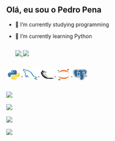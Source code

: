 
## Olá, eu sou o Pedro Pena

- 🔭 I’m currently studying programming
- 🌱 I’m currently learning Python 

    ##

    <a href="https://github.com/pedropenaa">
    <img height="180em" src="https://github-readme-stats.vercel.app/api?username=pedropenaa&show_icons=true&theme=dracula"/>
    <img height="180em" src="https://github-readme-stats.vercel.app/api/top-langs/?username=pedropenaa&theme=dracula"/>
    
  




<div style="display: inline_block"><br>
   <img align="center" alt="pedro-Python" height="30" width="40" src="https://raw.githubusercontent.com/devicons/devicon/master/icons/python/python-original.svg">
   <img align="center" alt="pedro-sql"    height="30" width="40" src="https://github.com/devicons/devicon/blob/master/icons/mysql/mysql-plain.svg">
   <img align="center" alt="pedro-flask" height="30" width="40" src="https://github.com/devicons/devicon/blob/master/icons/flask/flask-original.svg">
   <img align="center" alt="pedro-jupter" height="30" width="40" src="https://github.com/devicons/devicon/blob/master/icons/jupyter/jupyter-original.svg">
   <img align="center" alt="pedro-postgres" height="30" width="40" src="https://github.com/devicons/devicon/blob/master/icons/postgresql/postgresql-plain.svg">
 

</div>


##


<div> 

 <a href="https://api.whatsapp.com/send?phone=5561984385678/" target="_blank"><img src="https://img.shields.io/badge/WhatsApp-25D366?style=for-the-badge&logo=whatsapp&logoColor=white"></a> 
 
<a href="https://instagram.com/_ppena_" target="_blank"><img src="https://img.shields.io/badge/-Instagram-%23E4405F?style=for-the-badge&logo=instagram&logoColor=white" target="_blank"></a>

 <a href="https://www.linkedin.com/in/pedro-henrique-pena-neves/" target="_blank"><img src="https://img.shields.io/badge/-LinkedIn-%230077B5?style=for-the-badge&logo=linkedin&logoColor=white" target="_blank"></a> 
 
 <a href = "mailto:pedrohenrique.pena@outlook.com"><img src="https://img.shields.io/badge/Microsoft_Outlook-0078D4?style=for-the-badge&logo=microsoft-outlook&logoColor=white"></a>
 
 
 
</div>
